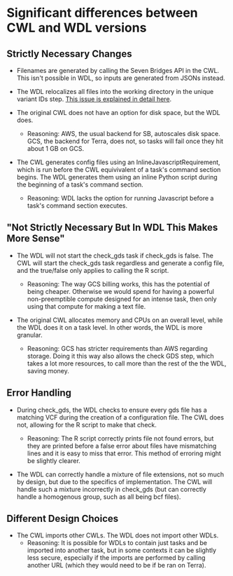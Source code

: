 # Significant differences between CWL and WDL versions

## Strictly Necessary Changes  
* Filenames are generated by calling the Seven Bridges API in the CWL. This isn't possible in WDL, so inputs are generated from JSONs instead.  

* The WDL relocalizes all files into the working directory in the unique variant IDs step. [This issue is explained in detail here](https://github.com/aofarrel/analysis_pipeline_WDL/issues/16).

* The original CWL does not have an option for disk space, but the WDL does.  
	* Reasoning: AWS, the usual backend for SB, autoscales disk space. GCS, the backend for Terra, does not, so tasks will fail once they hit about 1 GB on GCS.

* The CWL generates config files using an InlineJavascriptRequirement, which is run before the CWL equivivalent of a task's command section begins. The WDL generates them using an inline Python script during the beginning of a task's command section.  
	* Reasoning: WDL lacks the option for running Javascript before a task's command section executes.

## "Not Strictly Necessary But In WDL This Makes More Sense"
* The WDL will not start the check_gds task if check_gds is false. The CWL will start the check_gds task regardless and generate a config file, and the true/false only applies to calling the R script.
	* Reasoning: The way GCS billing works, this has the potential of being cheaper. Otherwise we would spend for having a powerful non-preemptible compute designed for an intense task, then only using that compute for making a text file.

* The original CWL allocates memory and CPUs on an overall level, while the WDL does it on a task level. In other words, the WDL is more granular.  
	* Reasoning: GCS has stricter requirements than AWS regarding storage. Doing it this way also allows the check GDS step, which takes a lot more resources, to call more than the rest of the the WDL, saving money.

## Error Handling
* During check_gds, the WDL checks to ensure every gds file has a matching VCF during the creation of a configuration file. The CWL does not, allowing for the R script to make that check.
	* Reasoning: The R script correctly prints file not found errors, but they are printed before a false error about files have mismatching lines and it is easy to miss that error. This method of erroring might be slightly clearer.

* The WDL can correctly handle a mixture of file extensions, not so much by design, but due to the specifics of implementation. The CWL will handle such a mixture incorrectly in check_gds (but can correctly handle a homogenous group, such as all being bcf files).

## Different Design Choices
* The CWL imports other CWLs. The WDL does not import other WDLs.  
	* Reasoning: It is possible for WDLs to contain just tasks and be imported into another task, but in some contexts it can be slightly less secure, especially if the imports are performed by calling another URL (which they would need to be if be ran on Terra).
